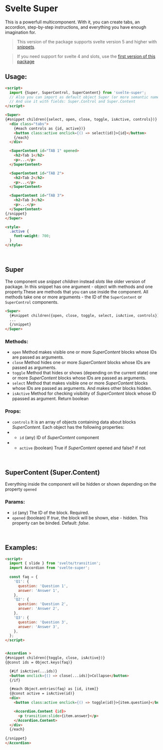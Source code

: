 # Svelte Super

This is a powerfull multicomponent. With it, you can create tabs, an accordion, step-by-step instructions, and everything you have enough imagination for.

> This version of the package supports svelte version 5 and higher with [snippets](https://svelte.dev/docs/svelte/snippet).

> If you need support for svelte 4 and slots, use the [first version of this package](./README.v1.md)


## Usage:

```html
<script>
  import {Super, SuperControl, SuperContent} from 'svelte-super';
  // Also you can import as default object Super (or more semantic name)
  // And use it with fields: Super.Control and Super.Content
</script>

<Super>
{#snippet children({select, open, close, toggle, isActive, controls})}
  <div class="tabs">
    {#each controls as {id, active})}
    <button class:active onclick={() => select(id)}>{id}</button>
    {/each}
  </div>

  <SuperContent id="TAB 1" opened>
    <h2>Tab 1</h2>
    <p>...</p>
  </SuperContent>

  <SuperContent id="TAB 2">
    <h2>Tab 2</h2>
    <p>...</p>
  </SuperContent>

  <SuperContent id="TAB 3">
    <h2>Tab 3</h2>
    <p>...</p>
  </SuperContent>
{/snippet}
</Super>

<style>
  .active {
    font-weight: 700;
  }
</style>
```
<br>



## Super

The component use _snippet children_ instead _slots_ like older version of package. In this snippet has one argument - object with methods and one property.These are methods that you can use inside the component. All methods take one or more arguments - the ID of the `SuperContent` or `SuperControl` components.

```html
<Super>
  {#snippet children({open, close, toggle, select, isActive, controls})}
  ...
  {/snippet}
</Super>
```

### Methods:

- `open` Method makes visible one or more _SuperContent_ blocks whose IDs are passed as arguments.
- `close` Method hides one or more _SuperContent_ blocks whose IDs are passed as arguments.
- `toggle` Method that hides or shows (depending on the current state) one or more _SuperContent_ blocks whose IDs are passed as arguments.
- `select` Method that makes visible one or more _SuperContent_ blocks whose IDs are passed as arguments. And makes other blocks hidden.
- `isActive` Method for checking visibility of _SuperContent_ block whose ID ppassed as argument. Return boolean

### Props:

- `controls` It is an array of objects containing data about blocks _SuperContent_. Each object has the following properties:
- - `id` (any) ID of _SuperContent_ component
- - `active` (boolean) True if _SuperContent_ opened and false? if not

<br>

## SuperContent (Super.Content)

Everything inside the component will be hidden or shown depending on the property `opened`

### Params:

- `id` (any) The ID of the block. Required.
- `opened` (boolean) If _true_, the block will be shown, else - hidden. This property can be binded. Default: _false_.


<br>

## Examples:

```html
<script>
  import { slide } from 'svelte/transition';
  import Accordion from 'svelte-super';
  
  const faq = {
    'Q1': {
      question: 'Question 1',
      answer: 'Answer 1',
    },
    'Q2': {
      question: 'Question 2',
      answer: 'Answer 2',
    },
    'Q3': {
      question: 'Question 3',
      answer: 'Answer 3',
    },
  };
</script>


<Accordion >
{#snippet children({toggle, close, isActive})}
{@const ids = Object.keys(faq)}

  {#if isActive(...ids)}
  <button onclick={() => close(...ids)}>Collapse</button>
  {/if}

  {#each Object.entries(faq) as [id, item]}
  {@const active = isActive(id)}
  <div>
    <button class:active onclick={() => toggle(id)}>{item.question}</button>

    <Accordion.Content {id}>
      <p transition:slide>{item.answer}</p>
    </Accordion.Content>
  </div>
  {/each}
  
{/snippet}
</Accordion>
```


